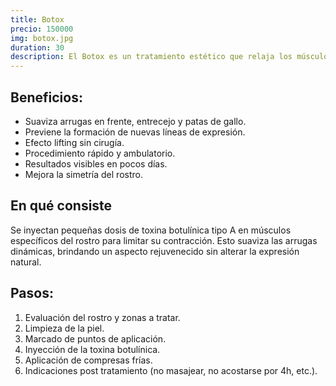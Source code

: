```yaml
---
title: Botox
precio: 150000
img: botox.jpg
duration: 30
description: El Botox es un tratamiento estético que relaja los músculos faciales responsables de las arrugas, logrando un rostro más descansado, joven y natural. Ideal para prevenir y suavizar líneas de expresión.
---
```


## Beneficios:
- Suaviza arrugas en frente, entrecejo y patas de gallo.
- Previene la formación de nuevas líneas de expresión.
- Efecto lifting sin cirugía.
- Procedimiento rápido y ambulatorio.
- Resultados visibles en pocos días.
- Mejora la simetría del rostro.

## En qué consiste
Se inyectan pequeñas dosis de toxina botulínica tipo A en músculos específicos del rostro para limitar su contracción. Esto suaviza las arrugas dinámicas, brindando un aspecto rejuvenecido sin alterar la expresión natural.

## Pasos:

1. Evaluación del rostro y zonas a tratar.
2. Limpieza de la piel.
3. Marcado de puntos de aplicación.
4. Inyección de la toxina botulínica.
5. Aplicación de compresas frías.
6. Indicaciones post tratamiento (no masajear, no acostarse por 4h, etc.).
